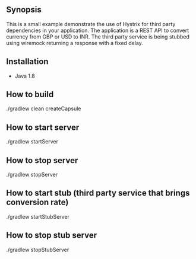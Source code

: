 ## Synopsis
This is a small example demonstrate the use of Hystrix for third party dependencies in your application. The application is a REST API to convert currency from GBP or USD to INR. The third party service is being stubbed using wiremock returning a response with a fixed delay. 


## Installation
  * Java 1.8
  
## How to build
./gradlew clean createCapsule

## How to start server
./gradlew startServer

## How to stop server
./gradlew stopServer

## How to start stub (third party service that brings conversion rate)
./gradlew startStubServer

## How to stop stub server
./gradlew stopStubServer
